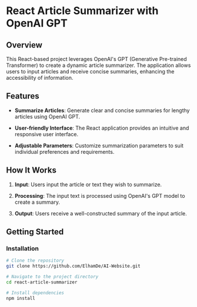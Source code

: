 # React Article Summarizer with OpenAI GPT

## Overview

This React-based project leverages OpenAI's GPT (Generative Pre-trained Transformer) to create a dynamic article summarizer. The application allows users to input articles and receive concise summaries, enhancing the accessibility of information.

## Features

- **Summarize Articles**: Generate clear and concise summaries for lengthy articles using OpenAI GPT.

- **User-friendly Interface**: The React application provides an intuitive and responsive user interface.

- **Adjustable Parameters**: Customize summarization parameters to suit individual preferences and requirements.

## How It Works

1. **Input**: Users input the article or text they wish to summarize.

2. **Processing**: The input text is processed using OpenAI's GPT model to create a summary.

3. **Output**: Users receive a well-constructed summary of the input article.

## Getting Started

### Installation

```bash
# Clone the repository
git clone https://github.com/ElhamDe/AI-Website.git

# Navigate to the project directory
cd react-article-summarizer

# Install dependencies
npm install
